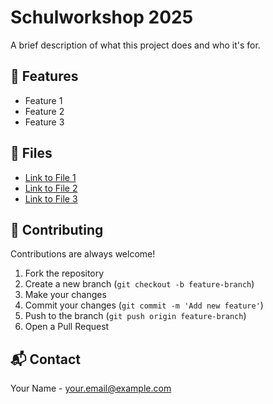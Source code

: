# Schulworkshop 2025

A brief description of what this project does and who it's for.

## 🚀 Features

- Feature 1
- Feature 2
- Feature 3

## 📂 Files

- [Link to File 1](#)
- [Link to File 2](#)
- [Link to File 3](#)

## 🤝 Contributing

Contributions are always welcome!

1. Fork the repository
2. Create a new branch (`git checkout -b feature-branch`)
3. Make your changes
4. Commit your changes (`git commit -m 'Add new feature'`)
5. Push to the branch (`git push origin feature-branch`)
6. Open a Pull Request

## 📬 Contact

Your Name - [your.email@example.com](mailto:your.email@example.com)
